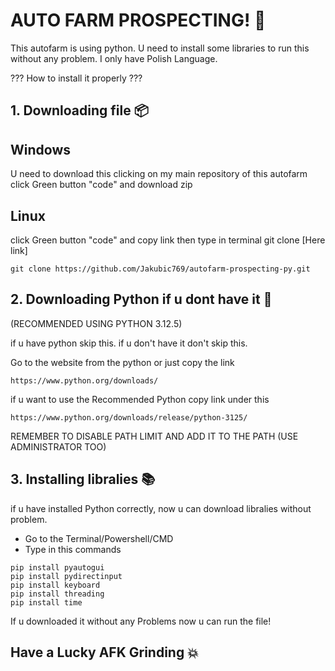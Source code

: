 # AUTO FARM PROSPECTING! 💎
This autofarm is using python. 
U need to install some libraries to run this without any problem.
I only have Polish Language.

??? How to install it properly ???

## 1. Downloading file 📦

## Windows

U need to download this clicking
on my main repository of this autofarm
click Green button "code"
and download zip

## Linux

click Green button "code"
and copy link
then type in terminal git clone [Here link]

```
git clone https://github.com/Jakubic769/autofarm-prospecting-py.git
```

## 2. Downloading Python if u dont have it 🐍
(RECOMMENDED USING PYTHON 3.12.5)

if u have python skip this.
if u don't have it don't skip this.

Go to the website from the python or just copy the link

```
https://www.python.org/downloads/
```
if u want to use the Recommended Python copy link under this
```
https://www.python.org/downloads/release/python-3125/
```
REMEMBER TO DISABLE PATH LIMIT AND ADD IT TO THE PATH (USE ADMINISTRATOR TOO)

## 3. Installing libralies 📚

if u have installed Python correctly,
now u can download libralies without problem.

- Go to the Terminal/Powershell/CMD
- Type in this commands
  
```
pip install pyautogui
pip install pydirectinput
pip install keyboard
pip install threading
pip install time
```
If u downloaded it without any Problems now u can run the file!

## Have a Lucky AFK Grinding 💥
